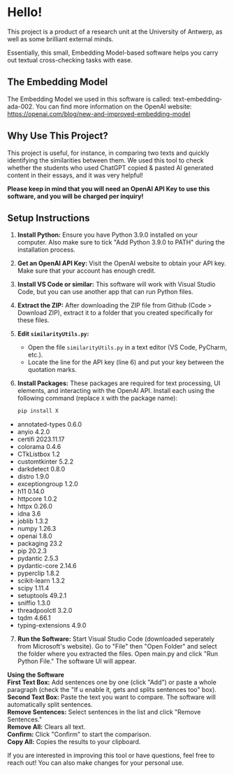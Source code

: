 # Hello!

This project is a product of a research unit at the University of Antwerp, as well as some brilliant external minds.

Essentially, this small, Embedding Model-based software helps you carry out textual cross-checking tasks with ease.

## The Embedding Model

The Embedding Model we used in this software is called: text-embedding-ada-002.
You can find more information on the OpenAI website: https://openai.com/blog/new-and-improved-embedding-model

## Why Use This Project?

This project is useful, for instance, in comparing two texts and quickly identifying the similarities between them. We used this tool to check whether the students who used ChatGPT copied & pasted AI generated content in their essays, and it was very helpful!

**Please keep in mind that you will need an OpenAI API Key to use this software, and you will be charged per inquiry!**

## Setup Instructions

1. **Install Python:** Ensure you have Python 3.9.0 installed on your computer. Also make sure to tick "Add Python 3.9.0 to PATH" during the installation process.
2. **Get an OpenAI API Key:** Visit the OpenAI website to obtain your API key. Make sure that your account has enough credit.
3. **Install VS Code or similar:** This software will work with Visual Studio Code, but you can use another app that can run Python files.
4. **Extract the ZIP:** After downloading the ZIP file from Github (Code > Download ZIP), extract it to a folder that you created specifically for these files.
5. **Edit `similarityUtils.py`:**
    * Open the file `similarityUtils.py` in a text editor (VS Code, PyCharm, etc.).
    * Locate the line for the API key (line 6) and put your key between the quotation marks. 

6. **Install Packages:** These packages are required for text processing, UI elements, and interacting with the OpenAI API. Install each using the following command (replace `X` with the package name):
   ```bash
   pip install X
   
* annotated-types   0.6.0
* anyio             4.2.0
* certifi           2023.11.17
* colorama          0.4.6
* CTkListbox        1.2
* customtkinter     5.2.2
* darkdetect        0.8.0
* distro            1.9.0
* exceptiongroup    1.2.0
* h11               0.14.0
* httpcore          1.0.2
* httpx            0.26.0
* idna              3.6
* joblib            1.3.2
* numpy             1.26.3
* openai            1.8.0
* packaging         23.2
* pip               20.2.3
* pydantic          2.5.3
* pydantic-core     2.14.6
* pyperclip         1.8.2
* scikit-learn      1.3.2
* scipy             1.11.4
* setuptools        49.2.1
* sniffio           1.3.0
* threadpoolctl     3.2.0
* tqdm              4.66.1
* typing-extensions 4.9.0


7. **Run the Software:** Start Visual Studio Code (downloaded seperately from Microsoft's website). Go to "File" then "Open Folder" and select the folder where you extracted the files. Open main.py and click "Run Python File." The software UI will appear.

**Using the Software**  
**First Text Box:** Add sentences one by one (click "Add") or paste a whole paragraph (check the "If u enable it, gets and splits sentences too" box).  
**Second Text Box:** Paste the text you want to compare. The software will automatically split sentences.  
**Remove Sentences:** Select sentences in the list and click "Remove Sentences."  
**Remove All:** Clears all text.  
**Confirm:** Click "Confirm" to start the comparison.  
**Copy All:** Copies the results to your clipboard.  
  
If you are interested in improving this tool or have questions, feel free to reach out! You can also make changes for your personal use.
